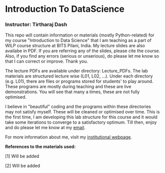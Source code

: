 # Introduction To DataScience
### Instructor: Tirtharaj Dash

This repo will contain information or materials (mostly Python-related) for my course "Introduction to Data Science" that I am teaching as a part of WILP course structure at BITS Pilani, India. My lecture slides are also availabe in PDF. If you are referring any of the slides, please cite the course. Also, if you find any errors (serious or unserious), do please let me know so that I can correct or improve. Thank you.

The lecture PDFs are available under directory: Lecture_PDFs. The lab materials are structured lecture wise (L01, L02, ...). Under each directory (e.g. L01), there are files or programs stored for students' to play around. These programs are mostly during teaching and these are live demonstrations. You will see that many a times, these are not fully optimised. 

I believe in "beautiful" coding and the programs within these directories may not satisfy myself. These will be cleaned or optimised over time. This is the first time, I am developing this lab structure for this course and it would take some iterations to converge to a satisfactory optimum. Till then, enjoy and do please let me know at my [email](mailto:dashtirtharaj@acm.org).

For more information about me, visit my [institutional webpage](https://www.bits-pilani.ac.in/goa/tirtharaj/Profile).



**References to the materials used:**

[1] Will be added

[2] Will be added
